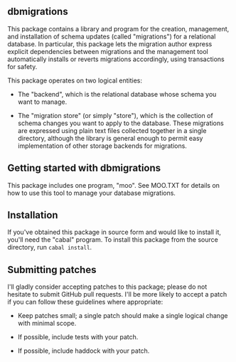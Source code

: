 
dbmigrations
------------

This package contains a library and program for the creation,
management, and installation of schema updates (called "migrations")
for a relational database.  In particular, this package lets the
migration author express explicit dependencies between migrations and
the management tool automatically installs or reverts migrations
accordingly, using transactions for safety.

This package operates on two logical entities:

 - The "backend", which is the relational database whose schema you
   want to manage.

 - The "migration store" (or simply "store"), which is the collection
   of schema changes you want to apply to the database.  These
   migrations are expressed using plain text files collected together
   in a single directory, although the library is general enough to
   permit easy implementation of other storage backends for
   migrations.

Getting started with dbmigrations
---------------------------------

This package includes one program, "moo". See MOO.TXT for details on how
to use this tool to manage your database migrations.

Installation
------------

If you've obtained this package in source form and would like to
install it, you'll need the "cabal" program. To install this package
from the source directory, run `cabal install`.

Submitting patches
------------------

I'll gladly consider accepting patches to this package; please do not
hesitate to submit GitHub pull requests. I'll be more likely to accept
a patch if you can follow these guidelines where appropriate:

  - Keep patches small; a single patch should make a single logical
    change with minimal scope.

  - If possible, include tests with your patch.

  - If possible, include haddock with your patch.
